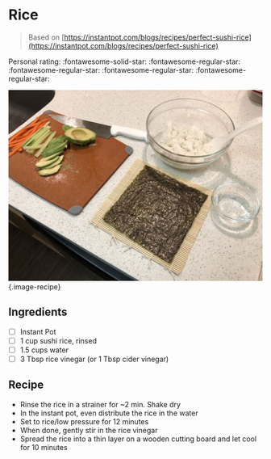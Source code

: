 # Rice

> Based on [https://instantpot.com/blogs/recipes/perfect-sushi-rice](https://instantpot.com/blogs/recipes/perfect-sushi-rice)

<!-- {cts} rating=1; (User can specify rating on scale of 1-5) -->

Personal rating: :fontawesome-solid-star: :fontawesome-regular-star: :fontawesome-regular-star: :fontawesome-regular-star: :fontawesome-regular-star:

<!-- {cte} -->

<!-- {cts} name_image=_rice.jpg; (User can specify image name) -->

![_rice.jpg](./_rice.jpg){.image-recipe}

<!-- {cte} -->

## Ingredients

- [ ] Instant Pot
- [ ] 1 cup sushi rice, rinsed
- [ ] 1.5 cups water
- [ ] 3 Tbsp rice vinegar (or 1 Tbsp cider vinegar)

## Recipe

- Rinse the rice in a strainer for ~2 min. Shake dry
- In the instant pot, even distribute the rice in the water
- Set to rice/low pressure for 12 minutes
- When done, gently stir in the rice vinegar
- Spread the rice into a thin layer on a wooden cutting board and let cool for 10 minutes
